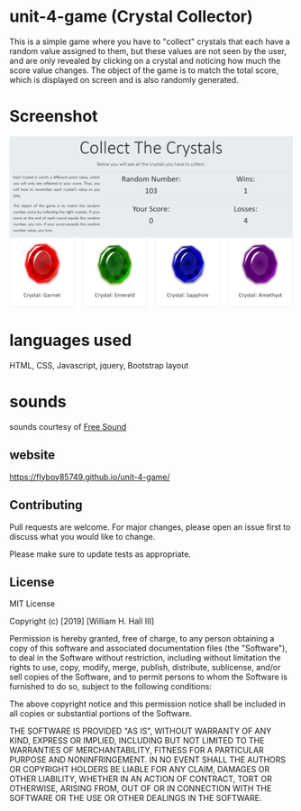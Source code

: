 # unit-4-game (Crystal Collector)

This is a simple game where you have to "collect" crystals that each have a random value assigned to them, but these values are not seen by the user, and are only revealed by clicking on a crystal and noticing how much the score value changes. The object of the game is to match the total score, which is displayed on screen and is also randomly generated. 

# Screenshot

<img src="assets/images/collect_crystals.png">

# languages used
HTML, CSS, Javascript, jquery, Bootstrap layout

# sounds
sounds courtesy of <a href = "freesound.org">Free Sound</a>

## website

https://flyboy85749.github.io/unit-4-game/

## Contributing
Pull requests are welcome. For major changes, please open an issue first to discuss what you would like to change.

Please make sure to update tests as appropriate.

## License
MIT License

Copyright (c) [2019] [William H. Hall III]

Permission is hereby granted, free of charge, to any person obtaining a copy
of this software and associated documentation files (the "Software"), to deal
in the Software without restriction, including without limitation the rights
to use, copy, modify, merge, publish, distribute, sublicense, and/or sell
copies of the Software, and to permit persons to whom the Software is
furnished to do so, subject to the following conditions:

The above copyright notice and this permission notice shall be included in all
copies or substantial portions of the Software.

THE SOFTWARE IS PROVIDED "AS IS", WITHOUT WARRANTY OF ANY KIND, EXPRESS OR
IMPLIED, INCLUDING BUT NOT LIMITED TO THE WARRANTIES OF MERCHANTABILITY,
FITNESS FOR A PARTICULAR PURPOSE AND NONINFRINGEMENT. IN NO EVENT SHALL THE
AUTHORS OR COPYRIGHT HOLDERS BE LIABLE FOR ANY CLAIM, DAMAGES OR OTHER
LIABILITY, WHETHER IN AN ACTION OF CONTRACT, TORT OR OTHERWISE, ARISING FROM,
OUT OF OR IN CONNECTION WITH THE SOFTWARE OR THE USE OR OTHER DEALINGS IN THE
SOFTWARE.
